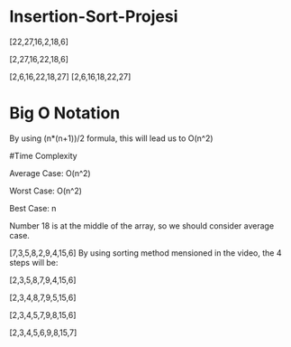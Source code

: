 # Insertion-Sort-Projesi
[22,27,16,2,18,6]

[2,27,16,22,18,6]

[2,6,16,22,18,27]
[2,6,16,18,22,27]

# Big O Notation

By using (n*(n+1))/2 formula, this will lead us to  O(n^2)

#Time Complexity

Average Case: O(n^2)

Worst Case: O(n^2)

Best Case: n

Number 18 is at the middle of the array, so we should consider average case.

[7,3,5,8,2,9,4,15,6] By using sorting method mensioned in the video, the 4 steps will be:

[2,3,5,8,7,9,4,15,6]

[2,3,4,8,7,9,5,15,6]

[2,3,4,5,7,9,8,15,6]

[2,3,4,5,6,9,8,15,7]
